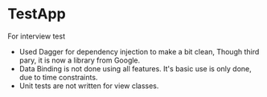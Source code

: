 # TestApp
For interview test

- Used Dagger for dependency injection to make a bit clean, Though third pary, it is now a library from Google. 
- Data Binding is not done using all features. It's basic use is only done, due to time constraints.
- Unit tests are not written for view classes.
